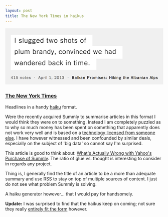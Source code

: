```yaml
---
layout: post
title: The New York Times in haikus
---
```


[![NYT haiku](/assets/images-inline/new-york-times-haiku.png)](/assets/images-original/new-york-times-haiku-original.png)

### [The New York Times](http://haiku.nytimes.com/)

Headlines in a handy [haiku](http://en.wikipedia.org/wiki/Haiku) format.

Were the recently acquired Summly to summarise articles in this format I would think they were on to something. Instead I am completely puzzled as to why so much money has been spent on something that apparently does not work very well and is based on a [technology licensed from someone else](http://summly.com/technology.html). I have however witnessed and been confounded by similar deals, especially on the subject of 'big data' so cannot say I'm surprised.

This article is good to think about: [What's Actually Wrong with Yahoo's Purchase of Summly](http://hackingdistributed.com/2013/03/26/summly/). The ratio of glue vs. thought is interesting to consider in regards any project.

Thing is, I generally find the title of an article to be a more than adequate summary and use RSS to stay on top of multiple sources of content. I just do not see what problem Summly is solving.

A haiku generator however... that I would pay for handsomely.

**Update:** I was surprised to find that the haikus keep on coming; not sure they really [entirely fit the form](http://en.wikipedia.org/wiki/Kireji) however.